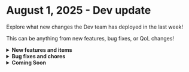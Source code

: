 # August 1, 2025 - Dev update

Explore what new changes the Dev team has deployed in the last week!

This can be anything from new features, bug fixes, or QoL changes!

<details>

<summary><strong>New features and items</strong></summary>

* Check back next week!

</details>

<details>

<summary><strong>Bug fixes and chores</strong></summary>

* **Integrations**
  * Fixed SyncMonkey integration folders, attachment, domain, and licenses actions and made them visible again.
  * Resolved issues where Halo Integration was failing when handling empty strings.
  * Fixed token-related failures with OpenAI API functions.

- **DevOps**
  * Automated smoke tests now run as part of the release workflow to ensure smoother deployments.
  * Improved error visibility for failing tests in graph\_api and frontend builds.
  * Resolved multiple deployment-related issues to enhance reliability.
- **Engine**
  * Pre-calculated hourly workflow statistics by organization for enhanced performance and quicker insights.

</details>

<details>

<summary><strong>Coming Soon</strong></summary>

* DropSuite integration
* BVoIP integration
* Leader Integration
* Hourly dashboard updates

</details>
